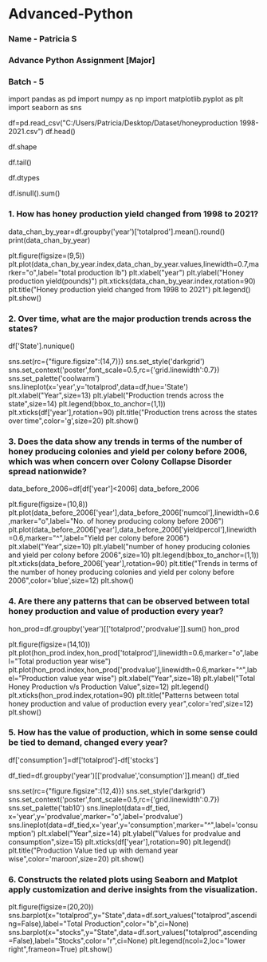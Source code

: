 # Advanced-Python
### Name - Patricia S
### Advance Python Assignment [Major]
### Batch - 5

import pandas as pd
import numpy as np
import matplotlib.pyplot as plt
import seaborn as sns    

df=pd.read_csv("C:/Users/Patricia/Desktop/Dataset/honeyproduction 1998-2021.csv")
df.head()

df.shape

df.tail()

 df.dtypes

df.isnull().sum()

### 1. How has honey production yield changed from 1998 to 2021?

data_chan_by_year=df.groupby('year')['totalprod'].mean().round()
print(data_chan_by_year)


plt.figure(figsize=(9,5))
plt.plot(data_chan_by_year.index,data_chan_by_year.values,linewidth=0.7,marker="o",label="total production lb")
plt.xlabel("year")
plt.ylabel("Honey production yield(pounds)")
plt.xticks(data_chan_by_year.index,rotation=90)
plt.title("Honey production yield changed from 1998 to 2021")
plt.legend()
plt.show()

### 2. Over time, what are the major production trends across the states?

df['State'].nunique()

sns.set(rc={"figure.figsize":(14,7)})
sns.set_style('darkgrid')
sns.set_context('poster',font_scale=0.5,rc={'grid.linewidth':0.7})
sns.set_palette('coolwarm')
sns.lineplot(x='year',y='totalprod',data=df,hue='State')
plt.xlabel("Year",size=13)
plt.ylabel("Production trends across the state",size=14)
plt.legend(bbox_to_anchor=(1,1))
plt.xticks(df['year'],rotation=90)
plt.title("Production trens across the states over time",color='g',size=20)
plt.show()

### 3. Does the data show any trends in terms of the number of honey producing colonies and yield per colony before 2006, which was when concern over Colony Collapse Disorder spread nationwide?

data_before_2006=df[df['year']<2006]
data_before_2006

plt.figure(figsize=(10,8))
plt.plot(data_before_2006['year'],data_before_2006['numcol'],linewidth=0.6,marker="o",label="No. of honey producing colony before 2006")
plt.plot(data_before_2006['year'],data_before_2006['yieldpercol'],linewidth=0.6,marker="^",label="Yield per colony before 2006")
plt.xlabel("Year",size=10)
plt.ylabel("number of honey producing colonies and yield per colony before 2006",size=10)
plt.legend(bbox_to_anchor=(1,1))
plt.xticks(data_before_2006['year'],rotation=90)
plt.title("Trends in terms of the number of honey producing colonies and yield per colony before 2006",color='blue',size=12)
plt.show()

### 4. Are there any patterns that can be observed between total honey production and value of production every year?

hon_prod=df.groupby('year')[['totalprod','prodvalue']].sum()
hon_prod

plt.figure(figsize=(14,10))
plt.plot(hon_prod.index,hon_prod['totalprod'],linewidth=0.6,marker="o",label="Total production year wise")
plt.plot(hon_prod.index,hon_prod['prodvalue'],linewidth=0.6,marker="^",label="Production value year wise")
plt.xlabel("Year",size=18)
plt.ylabel("Total Honey Production v/s Production Value",size=12)
plt.legend()
plt.xticks(hon_prod.index,rotation=90)
plt.title("Patterns between total honey production and value of production every year",color='red',size=12)
plt.show()

### 5. How has the value of production, which in some sense could be tied to demand, changed every year?

df['consumption']=df['totalprod']-df['stocks']

df_tied=df.groupby('year')[['prodvalue','consumption']].mean()
df_tied

sns.set(rc={"figure.figsize":(12,4)})
sns.set_style('darkgrid')
sns.set_context('poster',font_scale=0.5,rc={'grid.linewidth':0.7})
sns.set_palette('tab10')
sns.lineplot(data=df_tied, x='year',y='prodvalue',marker="o",label='prodvalue')
sns.lineplot(data=df_tied,x='year',y='consumption',marker="^",label='consumption')
plt.xlabel("Year",size=14)
plt.ylabel("Values for prodvalue and consumption",size=15)
plt.xticks(df['year'],rotation=90)
plt.legend()
plt.title("Production Value tied up with demand year wise",color='maroon',size=20)
plt.show()

### 6. Constructs the related plots using Seaborn and Matplot apply customization and derive insights from the visualization.

plt.figure(figsize=(20,20))
sns.barplot(x="totalprod",y="State",data=df.sort_values("totalprod",ascending=False),label="Total Production",color="b",ci=None)
sns.barplot(x="stocks",y="State",data=df.sort_values("totalprod",ascending=False),label="Stocks",color="r",ci=None)
plt.legend(ncol=2,loc="lower right",frameon=True)
plt.show()

